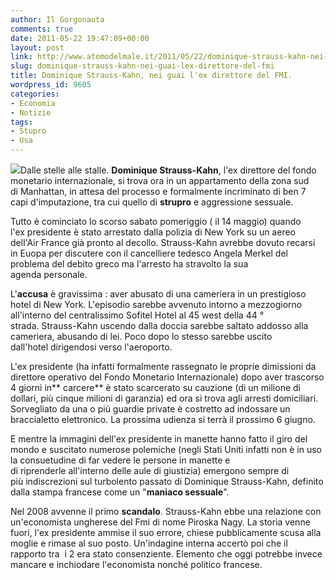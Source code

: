 ```yaml
---
author: Il Gorgonauta
comments: true
date: 2011-05-22 19:47:09+00:00
layout: post
link: http://www.atomodelmale.it/2011/05/22/dominique-strauss-kahn-nei-guai-lex-direttore-del-fmi/
slug: dominique-strauss-kahn-nei-guai-lex-direttore-del-fmi
title: Dominique Strauss-Kahn, nei guai l'ex direttore del FMI.
wordpress_id: 9605
categories:
- Economia
- Notizie
tags:
- Stupro
- Usa
---
```


[![](http://www.atomodelmale.it/wp-content/uploads/2011/05/dominique-strauss-kahn-300x200.jpg)](http://www.atomodelmale.it/wp-content/uploads/2011/05/dominique-strauss-kahn.jpg)Dalle stelle alle stalle. **Dominique Strauss-Kahn**, l'ex direttore del fondo monetario internazionale, si trova ora in un appartamento della zona sud di Manhattan, in attesa del processo e formalmente incriminato di ben 7 capi d'imputazione, tra cui quello di **strupro** e aggressione sessuale.

Tutto è cominciato lo scorso sabato pomeriggio ( il 14 maggio) quando l'ex presidente è stato arrestato dalla polizia di New York su un aereo dell'Air France già pronto al decollo. Strauss-Kahn avrebbe dovuto recarsi in Euopa per discutere con il cancelliere tedesco Angela Merkel del problema del debito greco ma l'arresto ha stravolto la sua agenda personale.

L'**accusa** è gravissima : aver abusato di una cameriera in un prestigioso hotel di New York. L'episodio sarebbe avvenuto intorno a mezzogiorno all'interno del centralissimo Sofitel Hotel al 45 west della 44 ° strada. Strauss-Kahn uscendo dalla doccia sarebbe saltato addosso alla cameriera, abusando di lei. Poco dopo lo stesso sarebbe uscito dall'hotel dirigendosi verso l'aeroporto.

L'ex presidente (ha infatti formalmente rassegnato le proprie dimissioni da direttore operativo del Fondo Monetario Internazionale) dopo aver trascorso 4 giorni in** carcere** è stato scarcerato su cauzione (di un milione di dollari, più cinque milioni di garanzia) ed ora si trova agli arresti domiciliari. Sorvegliato da una o più guardie private è costretto ad indossare un braccialetto elettronico. La prossima udienza si terrà il prossimo 6 giugno.



E mentre la immagini dell'ex presidente in manette hanno fatto il giro del mondo e suscitato numerose polemiche (negli Stati Uniti infatti non è in uso la consuetudine di far vedere le persone in manette e di riprenderle all'interno delle aule di giustizia) emergono sempre di più indiscrezioni sul turbolento passato di Dominique Strauss-Kahn, definito dalla stampa francese come un "**maniaco sessuale**".

Nel 2008 avvenne il primo **scandalo**. Strauss-Kahn ebbe una relazione con un'economista ungherese del Fmi di nome Piroska Nagy. La storia venne fuori, l'ex presidente ammise il suo errore, chiese pubblicamente scusa alla moglie e rimase al suo posto. Un'indagine interna accertò poi che il rapporto tra  i 2 era stato consenziente. Elemento che oggi potrebbe invece mancare e inchiodare l'economista nonché politico francese.

